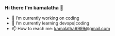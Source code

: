 ### Hi there I'm kamalatha 👋
- 🔭 I’m currently working on coding
- 🌱 I’m currently learning devops|coding
- 📫 How to reach me: kamalatha9999@gmail.com


